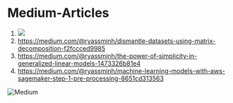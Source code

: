 # Medium-Articles
1. ![](https://medium.com/@ryassminh/do-we-need-one-hot-encoding-a5135c4c26c7)    
2. https://medium.com/@ryassminh/dismantle-datasets-using-matrix-decomposition-f2fccced9985     
3. https://medium.com/@ryassminh/the-power-of-simplicity-in-generalized-linear-models-1473326b81e4   
4. https://medium.com/@ryassminh/machine-learning-models-with-aws-sagemaker-step-1-pre-processing-8651cd313563

![Medium](https://findingtom.com/images/uploads/what-is-medium-com/article-image-00.jpeg)

